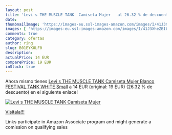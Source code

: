 ```yaml
---
layout: post
title: 'Levi s THE MUSCLE TANK  Camiseta Mujer   al 26.32 % de descuento'
date: 
thumbnailImage: 'https://images-eu.ssl-images-amazon.com/images/I/41J3XheZBIL._SL200_.jpg'
images: [ 'https://images-eu.ssl-images-amazon.com/images/I/41J3XheZBIL._SL200_.jpg' ]
comments: true
category: ofertas
author: ring
slug: B01EYK0LF0
description:
actualPrice: 14 EUR
comparePrice: 19 EUR
inStock: true
---
```


Ahora mismo tienes [Levi s THE MUSCLE TANK  Camiseta Mujer  Blanco  FESTIVAL TANK WHITE   Small](https://www.amazon.es/dp/B01EYK0LF0/?tag=tolees-21) a 14 EUR (original: 19 EUR) (26.32 %  de descuento) en el siguiente enlace!

[![Levi s THE MUSCLE TANK  Camiseta Mujer  ](https://images-eu.ssl-images-amazon.com/images/I/41J3XheZBIL._SL200_.jpg)](https://www.amazon.es/dp/B01EYK0LF0/?tag=tolees-21)

[Visítala!!!](https://www.amazon.es/dp/B01EYK0LF0/?tag=tolees-21)

Links participate in Amazon Associate program and might generate a comission on qualifying sales
